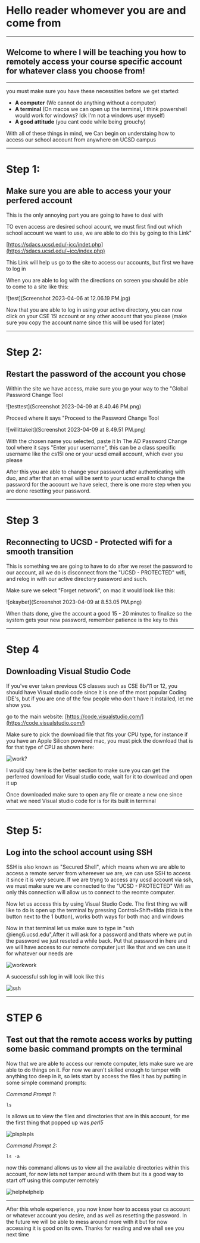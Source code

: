 # Hello reader whomever you are and come from
---
## Welcome to where I will be teaching you how to remotely access your course specific account for whatever class you choose from!
___
you must make sure you have these necessities before we get started:

* **A computer** (We cannot do anything without a computer)
* **A terminal** (On macos we can open up the terminal, I think powershell would work for windows? Idk I'm not a windows user myself)
* **A good attitude** (you cant code while being grouchy)

With all of these things in mind, we Can begin on understaing how to access our school account from anywhere on UCSD campus

___

# Step 1: 

## Make sure you are able to access your your perfered account
  This is the only annoying part you are going to have to deal with
  
  TO even access are desired school acount, we must first find out which school account we want to use, we are able to do this by going to this Link"
  
  [https://sdacs.ucsd.edu/-icc/indet.php](https://sdacs.ucsd.edu/~icc/index.php)
  
  This Link will help us go to the site to access our accounts, but first we have to log in
  
  When you are able to log with the directions on screen you should be able to come to a site like this: 
  
![test](Screenshot 2023-04-06 at 12.06.19 PM.jpg)

Now that you are able to log in using your active directory, you can now click on your CSE 15l account or any other account that you please (make sure you copy the account name since this will be used for later)

___

# Step 2: 

## Restart the password of the account you chose

Within the site we have access, make sure you go your way to the "Global Password Change Tool

![testtest](Screenshot 2023-04-09 at 8.40.46 PM.png)

Proceed where it says "Proceed to the Password Change Tool

![willittakeit](Screenshot 2023-04-09 at 8.49.51 PM.png)

With the chosen name you selected, paste it In The AD Password Change tool where it says "Enter your username", this can be a class specific username like the cs15l one or your ucsd email account, which ever you please

After this you are able to change your password after authenticating with duo, and after that an email will be sent to your ucsd email to change the password for the account we have select, there is one more step when you are done resetting your password.

___

# Step 3

## Reconnecting to UCSD - Protected wifi for a smooth transition

This is something we are going to have to do after we reset the password to our account, all we do is disconnect from the "UCSD - PROTECTED" wifi, and relog in with our active directory password and such.

Make sure we select "Forget network", on mac it would look like this:

![okaybet](Screenshot 2023-04-09 at 8.53.05 PM.png)

When thats done, give the account a good 15 - 20 minutes to finalize so the system gets your new password, remember patience is the key to this

---

# Step 4

## Downloading Visual Studio Code

If you've ever taken previous CS classes such as CSE 8b/11 or 12, you should have Visual studio code since it is one of the most popular Coding IDE's, but if you are one of the few people who don't have it installed, let me show you.

go to the main website: [https://code.visualstudio.com/](https://code.visualstudio.com/)

Make sure to pick the download file that fits your CPU type, for instance if you have an Apple Silicon powered mac, you must pick the download that is for that type of CPU
as shown here: 

![work?](DifferentDownloadsScreenshots.jpg)
 
I would say here is the better section to make sure you can get the perferred download for Visual studio code, wait for it to download and open it up

Once downloaded make sure to open any file or create a new one since what we need Visual studio code for is for its built in terminal

---
# Step 5:

## Log into the school account using SSH

SSH is also known as "Secured Shell", which means when we are able to access a remote server from whereever we are, we can use SSH to access it since it is very secure. If we are tryng to access any ucsd account via ssh, we must make sure we are connected to the "UCSD - PROTECTED" Wifi as only this connection will allow us to connect to the reomte computer. 

Now let us access this by using Visual Studio Code. The first thing we will like to do is open up the terminal by pressing Control+Shift+tilda (tilda is the button next to the 1 button), works both ways for both mac and windows

Now in that terminal let us make sure to type in "ssh <account name>@ieng6.ucsd.edu",After it will ask for a password and thats where we put in the password we just reseted a while back. Put that password in here and we will have access to our remote computer just like that and we can use it for whatever our needs are 

![workwork](sshPasswordScreenie.jpg)

A successful ssh log in will look like this 

![ssh](INsshScreenshot.jpg)

---

# STEP 6 

## Test out that the remote access works by putting some basic command prompts on the terminal

Now that we are able to access our remote computer, lets make sure we are able to do things on it. For now we aren't skilled enough to tamper with anything too deep in it, so lets start by access the files it has by putting in some simple command prompts: 

*Command Prompt 1:*

  `ls`

ls allows us to view the files and directories that are in this account, for me the first thing that popped up was *perl5*

![plsplspls](FirstSSHcommand.jpg)

*Command Prompt 2:* 

`ls -a`

now this command allows us to view all the available directories within this account, for now lets not tamper around with them but its a good way to start off using this computer remotely

![helphelphelp](SecondsshCommand.jpg)


---

After this whole experience, you now know how to access your cs account or whatever account you desire, and as well as resetting the password. In the future we will be able to mess around more with it but for now accessing it is good on its own. Thanks for reading and we shall see you next time

